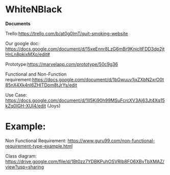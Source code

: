 # WhiteNBlack
<b>Documents</b>

Trello:https://trello.com/b/at0g0lmT/quit-smoking-website

Our google doc: https://docs.google.com/document/d/15xeEnnr8LzG6mBr9KnicltFDD3dp2jtHnLn8pkixMXo/edit#

Prototype:https://marvelapp.com/prototype/50c9g36

Functional and Non-Function requirement:https://docs.google.com/document/d/1bGwuuv1jxZXbN2xrO0t85nX4Xk4nI6ZHITDom8tJrYs/edit

Use Case: https://docs.google.com/document/d/1II5Kj90h99MSuFcrcXV3Aj63Jt4Xq15kZq0IGH-XUI4/edit (Joys)

# Example:

Non Functional Requirement: https://www.guru99.com/non-functional-requirement-type-example.html

Class diagram: https://drive.google.com/file/d/1Bt0zz7YDBKPuhOSVRIb8FO6XBvTbXMAZ/view?usp=sharing

